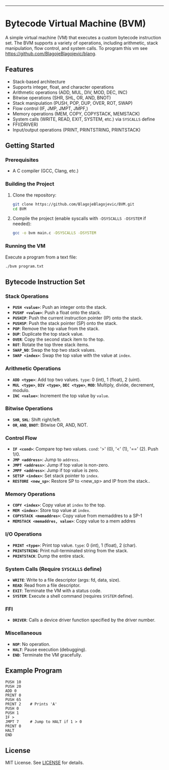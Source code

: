 
---
# Bytecode Virtual Machine (BVM)

A simple virtual machine (VM) that executes a custom bytecode instruction set. The BVM supports a variety of operations, including arithmetic, stack manipulation, flow control, and system calls. To program this vm see https://github.com/BlagojeBlagojevic/blang.

## Features

- Stack-based architecture
- Supports integer, float, and character operations
- Arithmetic operations (ADD, MUL, DIV, MOD, DEC, INC)
- Bitwise operations (SHR, SHL, OR, AND, BNOT)
- Stack manipulation (PUSH, POP, DUP, OVER, ROT, SWAP)
- Flow control (IF, JMP, JMPT, JMPF,)
- Memory operations (MEM, COPY, COPYSTACK, MEMSTACK)
- System calls (WRITE, READ, EXIT, SYSTEM, etc.) via `SYSCALLS` define
- FFI(DRIVER)
- Input/output operations (PRINT, PRINTSTRING, PRINTSTACK)

## Getting Started

### Prerequisites

- A C compiler (GCC, Clang, etc.)

### Building the Project

1. Clone the repository:

   ```sh
   git clone https://github.com/BlagojeBlagojevic/BVM.git
   cd BVM
   ```

2. Compile the project (enable syscalls with `-DSYSCALLS -DSYSTEM` if needed):

   ```sh
   gcc -o bvm main.c -DSYSCALLS -DSYSTEM
   ```

### Running the VM

Execute a program from a text file:

```sh
./bvm program.txt
```

## Bytecode Instruction Set

### Stack Operations
- **`PUSH <value>`**: Push an integer onto the stack.
- **`PUSHF <value>`**: Push a float onto the stack.
- **`PUSHIP`**: Push the current instruction pointer (IP) onto the stack.
- **`PUSHSP`**: Push the stack pointer (SP) onto the stack.
- **`POP`**: Remove the top value from the stack.
- **`DUP`**: Duplicate the top stack value.
- **`OVER`**: Copy the second stack item to the top.
- **`ROT`**: Rotate the top three stack items.
- **`SWAP_NO`**: Swap the top two stack values.
- **`SWAP <index>`**: Swap the top value with the value at `index`.

### Arithmetic Operations
- **`ADD <type>`**: Add top two values. `type`: 0 (int), 1 (float), 2 (uint).
- **`MUL <type>`**, **`DIV <type>`**, **`DEC <type>`**, **`MOD`**: Multiply, divide, decrement, modulo.
- **`INC <value>`**: Increment the top value by `value`.

### Bitwise Operations
- **`SHR`**, **`SHL`**: Shift right/left.
- **`OR`**, **`AND`**, **`BNOT`**: Bitwise OR, AND, NOT.

### Control Flow
- **`IF <cond>`**: Compare top two values. `cond`: '>' (0), '<' (1), '==' (2). Push 1/0.
- **`JMP <address>`**: Jump to `address`.
- **`JMPT <address>`**: Jump if top value is non-zero.
- **`JMPF <address>`**: Jump if top value is zero.
- **`SETSP <index>`**: Set stack pointer to `index`.
- **`RESTORE <new_sp>`**:  Restore SP to <new_sp> and IP from the stack..

### Memory Operations
- **`COPY <index>`**: Copy value at `index` to the top.
- **`MEM <index>`**: Store top value at `index`.
- **`COPYSTACK <memaddres>`**: Copy value from memaddres to a SP-1
- **`MEMSTACK <memaddres, value>`**: Copy value to a mem addres 

### I/O Operations
- **`PRINT <type>`**: Print top value. `type`: 0 (int), 1 (float), 2 (char).
- **`PRINTSTRING`**: Print null-terminated string from the stack.
- **`PRINTSTACK`**: Dump the entire stack.

### System Calls (Require `SYSCALLS` define)
- **`WRITE`**: Write to a file descriptor (args: fd, data, size).
- **`READ`**: Read from a file descriptor.
- **`EXIT`**: Terminate the VM with a status code.
- **`SYSTEM`**: Execute a shell command (requires `SYSTEM` define).

### FFI
- **`DRIVER`**: Calls a device driver function specified by the driver number.


### Miscellaneous
- **`NOP`**: No operation.
- **`HALT`**: Pause execution (debugging).
- **`END`**: Terminate the VM gracefully.

## Example Program

```plaintext
PUSH 10
PUSH 20
ADD 0
PRINT 0
PUSH 65
PRINT 2    # Prints 'A'
PUSH 0
PUSH 1
IF >
JMPT 7     # Jump to HALT if 1 > 0
PRINT 0
HALT
END
```

## License

MIT License. See [LICENSE](LICENSE) for details.



